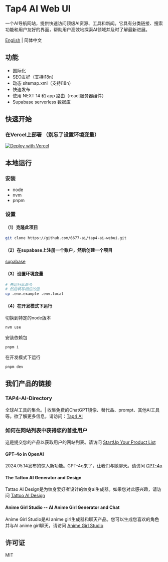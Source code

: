 # Tap4 AI Web UI
一个AI导航网站，提供快速访问顶级AI资源、工具和新闻。它具有分类链接、搜索功能和用户友好的界面，帮助用户高效地探索AI领域并及时了解最新进展。

[English](https://github.com/6677-ai/tap4-ai-webui/blob/main/README.md) | 简体中文

## 功能
- 国际化
- SEO友好（支持i18n）
- 动态 sitemap.xml（支持i18n）
- 快速发布
- 使用 NEXT 14 和 app 路由（react服务器组件）
- Supabase serverless 数据库

## 快速开始

### 在Vercel上部署 **（别忘了设置环境变量）**
[![Deploy with Vercel](https://vercel.com/button)](https://vercel.com/new/clone?repository-url=https%3A%2F%2Fgithub.com%2F6677-ai%2Ftap4-ai-webui.git&env=NEXT_PUBLIC_SITE_URL,GOOGLE_TRACKING_ID,GOOGLE_ADSENSE_URL,CONTACT_US_EMAIL,NEXT_PUBLIC_SUPABASE_URL,NEXT_PUBLIC_SUPABASE_ANON_KEY&project-name=tap4-ai)

## 本地运行
### 安装
- node
- nvm
- pnpm

### 设置
#### （1）克隆此项目
```sh
git clone https://github.com/6677-ai/tap4-ai-webui.git
```

#### （2）在supabase上注册一个账户，然后创建一个项目
[supabase](https://supabase.com/)

#### （3）设置环境变量
```sh
# 先运行此命令
# 然后填写相应的值
cp .env.example .env.local
```
#### （4）在开发模式下运行
切换到特定的node版本
```sh
nvm use
```
安装依赖包
```sh 
pnpm i 
```
在开发模式下运行
```sh
pnpm dev
```

## 我们产品的链接
### TAP4-AI-Directory
全球AI工具的集合。| 收集免费的ChatGPT镜像、替代品、prompt、其他AI工具等。欲了解更多信息，请访问：[Tap4 AI](https://tap4.ai)

### 如何在网站列表中获得您的首批用户
这是提交您的产品以获取用户的网站列表。请访问 [StartUp Your Product List](https://github.com/6677-ai/TAP4-AI-Directory/blob/main/Startup-Your-Product-List.md)
#### GPT-4o in OpenAI
2024.05.14发布的惊人新功能。GPT-4o来了，让我们与她聊天。请访问 [GPT-4o](https://openai.com/index/hello-gpt-4o/)

#### The Tattoo AI Generator and Design
Tattao AI Design是为纹身爱好者设计的纹身ai生成器。如果您对此感兴趣，请访问 [Tattoo AI Design](https://tattooai.design)

#### Anime Girl Studio -- AI Anime Girl Generator and Chat
Anime Girl Studio是AI anime girl生成器和聊天产品。您可以生成您喜欢的角色并与AI anime girl聊天，请访问 [Anime Girl Studio](https://animegirl.studio)

## 许可证
MIT